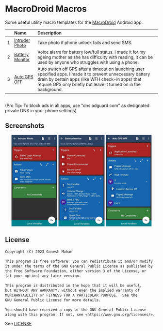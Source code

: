 # MacroDroid Macros

Some useful utility macro templates for the [MacroDroid](https://play.google.com/store/apps/details?id=com.arlosoft.macrodroid) Android app.

|   | Name                                             | Description                                                                                                                                                                                                                           |
|---|:-------------------------------------------------|:--------------------------------------------------------------------------------------------------------------------------------------------------------------------------------------------------------------------------------------|
| 1 | [Intruder Photo](/macros/Intruder_Photo.macro)   | Take photo if phone unlock fails and send SMS.                                                                                                                                                                                        |
| 2 | [Battery Monitor](/macros/Battery_Monitor.macro) | Voice alarm for battery low/full status. I made it for my ageing mother as she has difficulty with reading, it can be used by anyone who struggles with using a phone.                                                                |
| 3 | [Auto GPS OFF](/macros/Auto_GPS_OFF.macro)       | Auto switch off GPS after a timeout on launching user specified apps. I made it to prevent unnecessary battery drain by certain apps (like WFH check-in apps) that require GPS only briefly but leave it turned on in the background. |

<br/>
(Pro Tip: To block ads in all apps, use "dns.adguard.com" as designated private DNS in your phone settings)

## Screenshots

<p align="center">
    <img style="width:30%" src="/art/01.jpg">
    <img style="width:30%" src="/art/02.jpg">
    <img style="width:30%" src="/art/03.jpg">
</p>

## License

```
Copyright (C) 2023 Ganesh Mohan

This program is free software: you can redistribute it and/or modify
it under the terms of the GNU General Public License as published by
the Free Software Foundation, either version 3 of the License, or
(at your option) any later version.

This program is distributed in the hope that it will be useful,
but WITHOUT ANY WARRANTY; without even the implied warranty of
MERCHANTABILITY or FITNESS FOR A PARTICULAR PURPOSE.  See the
GNU General Public License for more details.

You should have received a copy of the GNU General Public License
along with this program. If not, see <https://www.gnu.org/licenses/>.
```

See [LICENSE](/LICENSE)
